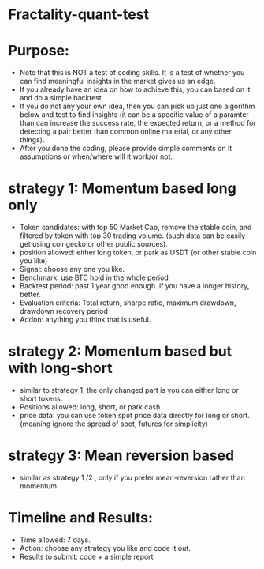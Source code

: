 # Fractality-quant-test

# Purpose: 
* Note that this is NOT a test of coding skills. It is a test of whether you can find meaningful insights in the market gives us an edge.
* If you already have an idea on how to achieve this, you can based on it and do a simple backtest.
* If you do not any your own idea, then you can pick up just one algorithm below and test to find insights (it can be a specific value of a paramter than can increase the success rate, the expected return, or a method for detecting a pair better than common online material, or any other things).
* After you done the coding, please provide simple comments on it assumptions or when/where will it work/or not.

# strategy 1: Momentum based long only
* Token candidates: with top 50 Market Cap, remove the stable coin, and filtered by token with top 30 trading volume. (such data can be easily get using coingecko or other public sources).
* position allowed: either long token, or park as USDT (or other stable coin you like)
* Signal: choose any one you like.
* Benchmark: use BTC hold in the whole period
* Backtest period: past 1 year good enough. if you have a longer history, better.
* Evaluation criteria: Total return, sharpe ratio, maximum drawdown, drawdown recovery period
* Addon: anything you think that is useful.

# strategy 2: Momentum based but with long-short
* similar to strategy 1, the only changed part is you can either long or short tokens.
* Positions allowed: long, short, or park cash.
* price data: you can use token spot price data directly for long or short. (meaning ignore the spread of spot, futures for simplicity)

# strategy 3: Mean reversion based
* similar as strategy 1 /2 , only if you prefer mean-reversion rather than momentum


# Timeline and Results:
* Time allowed: 7 days. 
* Action: choose any strategy you like and code it out. 
* Results to submit: code + a simple report 
